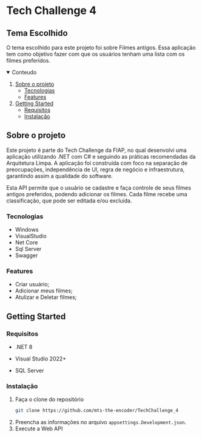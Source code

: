 # Tech Challenge 4

## Tema Escolhido

O tema escolhido para este projeto foi sobre Filmes antigos. Essa aplicação tem como objetivo fazer com que os usuários tenham uma lista com os filmes preferidos.

<details open="open">
  <summary>Conteudo</summary>
  <ol>
    <li>
      <a href="#sobre-o-projeto">Sobre o projeto</a>
      <ul>
        <li><a href="#built-with">Tecnologias</a></li>
        <li><a href="#features">Features</a></li>
      </ul>
    </li>
    <li>
      <a href="#getting-started">Getting Started</a>
      <ul>
        <li><a href="#requisitos">Requisitos</a></li>
        <li><a href="#instalação">Instalação</a></li>
      </ul>
    </li>
  </ol>
</details>

## Sobre o projeto

Este projeto é parte do Tech Challenge da FIAP, no qual desenvolvi uma aplicação utilizando .NET com C# e seguindo as práticas recomendadas da Arquitetura Limpa. A aplicação foi construída com foco na separação de preocupações, independência de UI, regra de negócio e infraestrutura, garantindo assim a qualidade do software.

Esta API permite que o usuário se cadastre e faça controle de seus filmes antigos preferidos, podendo adicionar os filmes. Cada filme recebe uma classificação, que pode ser editada e/ou excluída.

### Tecnologias

- Windows 
- VisualStudio
- Net Core
- Sql Server
- Swagger

### Features

- Criar usuário;
- Adicionar meus filmes;
- Atulizar e Deletar filmes;

## Getting Started

### Requisitos

* .NET 8

* Visual Studio 2022+

* SQL Server

### Instalação

1. Faça o clone do repositório
   ```sh
   git clone https://github.com/mts-the-encoder/TechChallenge_4
   ```
2. Preencha as informações no arquivo `appsettings.Development.json`.
3. Execute a Web API
